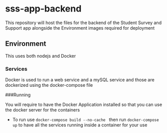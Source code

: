 # sss-app-backend
This repository will host the files for the backend of the Student Survey and Support app alongside the Environment images required for deployment

## Environment
This uses both nodejs and Docker 

### Services
Docker is used to run a web service and a mySQL service and those are dockerized using the docker-compose file

###Running

You will require to have the Docker Application installed so that you can use the docker server for the containers

- To run use `docker-compose build --no-cache ` then run `docker-compose up` to have all the services running inside a container for your use

